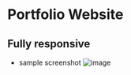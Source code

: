 # Portfolio Website
## Fully responsive

- sample screenshot
![image](https://user-images.githubusercontent.com/58647480/207946763-9a5bb0c8-d48c-47a2-bdd7-69ed0cda2737.png)


